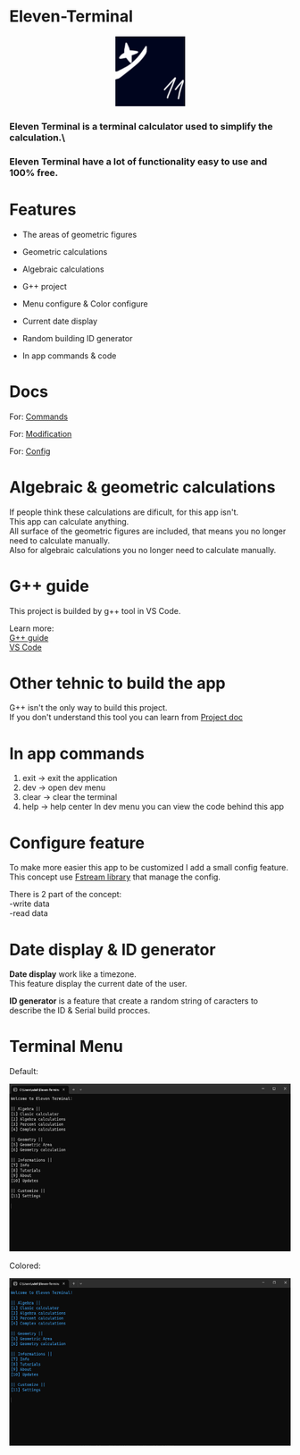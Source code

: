 # Eleven-Terminal
<p align="center">
<img src="Images/logo.png" width="125" height="125" /> 
</p>

### Eleven Terminal is a terminal calculator used to simplify the calculation.\
### Eleven Terminal have a lot of functionality easy to use and 100% free.
# Features

- The areas of geometric figures

- Geometric calculations

- Algebraic calculations

- G++ project

- Menu configure & Color configure

- Current date display

- Random building ID generator

- In app commands & code

# Docs

For: [Commands](https://github.com/HojdaAdelin/Eleven-Terminal/blob/master/doc/COMMANDS.md)

For: [Modification](https://github.com/HojdaAdelin/Eleven-Terminal/blob/master/doc/MODIFICATIONS.md)

For: [Config](https://github.com/HojdaAdelin/Eleven-Terminal/blob/master/doc/CONFIG.md)

# Algebraic & geometric calculations

If people think these calculations are dificult, for this app isn't.\
This app can calculate anything.\
All surface of the geometric figures are included, that means you no longer need to calculate manually.\
Also for algebraic calculations you no longer need to calculate manually.

# G++ guide

This project is builded by g++ tool in VS Code.

Learn more:\
[G++ guide](https://code.visualstudio.com/docs/cpp/config-mingw)\
[VS Code](https://code.visualstudio.com/)

# Other tehnic to build the app

G++ isn't the only way to build this project.\
If you don't understand this tool you can learn from [Project doc](https://github.com/HojdaAdelin/Eleven-Terminal/blob/master/doc/BUILD.md)

# In app commands

1. exit -> exit the application
2. dev -> open dev menu
3. clear -> clear the terminal
4. help -> help center
In dev menu you can view the code behind this app

# Configure feature

To make more easier this app to be customized I add a small config feature.\
This concept use [Fstream library](https://cplusplus.com/reference/fstream/fstream/) that manage the config.

There is 2 part of the concept:\
-write data\
-read data

# Date display & ID generator

**Date display** work like a timezone.\
This feature display the current date of the user.

**ID generator** is a feature that create a random string of caracters to describe the ID & Serial build procces.

# Terminal Menu

Default:
<p align="center">
<img src="Images/new_menu.png" width="600" height="300" /> 
</p>

Colored:
<p align="center">
<img src="Images/colored_menu.png" width="600" height="300" /> 
</p>
